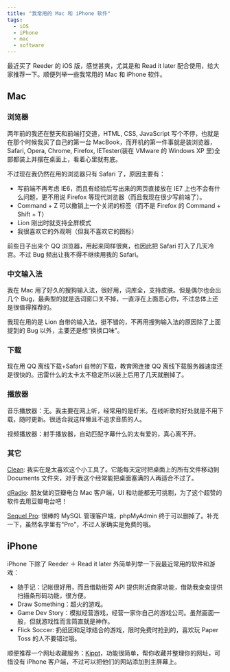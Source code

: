 ```yaml
---
title: "我常用的 Mac 和 iPhone 软件"
tags:
  - iOS
  - iPhone
  - mac
  - software
---
```


最近买了 Reeder 的 iOS 版，感觉甚爽，尤其是和 Read it later 配合使用，给大家推荐一下。顺便列举一些我常用的 Mac 和 iPhone 软件。

<!-- more -->

## Mac

### 浏览器

两年前的我还在整天和前端打交道，HTML, CSS, JavaScript 写个不停，也就是在那个时候我买了自己的第一台 MacBook，而开机的第一件事就是装浏览器，Safari, Opera, Chrome, Firefox, IETester(装在 VMware 的 Windows XP 里)全部都装上并摆在桌面上，看着心里就有底。

不过现在我仍然在用的浏览器只有 Safari 了，原因主要有：

- 写前端不再考虑 IE6，而且有经验后写出来的网页直接放在 IE7 上也不会有什么问题，更不用说 Firefox 等现代浏览器（而且我现在很少写前端了）。
- Command + Z 可以撤销上一个关闭的标签（而不是 Firefox 的 Command + Shift + T）
- Lion 刚出时就支持全屏模式
- 我很喜欢它的外观啊（但我不喜欢它的图标）

前些日子出来个 QQ 浏览器，用起来同样很爽，也因此把 Safari 打入了几天冷宫。不过 Bug 频出让我不得不继续用我的 Safari。

### 中文输入法

我在 Mac 用了好久的搜狗输入法，很好用，词库全，支持皮肤。但是偶尔也会出几个 Bug，最典型的就是选词窗口关不掉，一直浮在上面恶心你，不过总体上还是很值得推荐的。

我现在用的是 Lion 自带的输入法，挺不错的，不再用搜狗输入法的原因除了上面提到的 Bug 以外，主要还是想“换换口味”。

### 下载

现在用 QQ 离线下载+Safari 自带的下载，教育网连接 QQ 离线下载服务器速度还是很快的。迅雷什么的太卡太不稳定所以装上后用了几天就删掉了。

### 播放器

音乐播放器：无。我主要在网上听，经常用的是虾米。在线听歌的好处就是不用下载，随时更新。很适合我这样懒且不追求音质的人。

视频播放器：射手播放器，自动匹配字幕什么的太有爱的，真心离不开。

### 其它

<a href="http://cleanformac.info/" target="_blank">Clean</a>: 我实在是太喜欢这个小工具了。它能每天定时把桌面上的所有文件移动到 Documents 文件夹，对于我这个经常能把桌面塞满的人再适合不过了。

<a href="http://lembacon.com/dradio/" target="_blank">dRadio</a>: 朋友做的豆瓣电台 Mac 客户端，UI 和功能都无可挑剔，为了这个超赞的软件去用豆瓣电台吧！

<a href="http://www.sequelpro.com/" target="_blank">Sequel Pro</a>: 很棒的 MySQL 管理客户端，phpMyAdmin 终于可以删掉了。补充一下，虽然名字里有"Pro"，不过人家确实是免费的哦。

## iPhone

iPhone 下除了 Reeder ＋ Read it later 外简单列举一下我最近常用的软件和游戏：

- 随手记：记帐很好用，而且借助街旁 API 提供附近商家功能，借助我查查提供扫描条形码功能，很方便。
- Draw Something：超火的游戏。
- Game Dev Story：模拟经营游戏，经营一家你自己的游戏公司。虽然画面一般，但就游戏性而言简直就是神作。
- Flick Soccer: 扔纸团和足球结合的游戏，限时免费时抢到的，喜欢玩 Paper Toss 的人不要错过哦。

顺便推荐一个网址收藏服务：<a href="https://kippt.com/" target="_blank">Kippt</a>，功能很简单，帮你收藏并整理你的网址，可惜没有 iPhone 客户端，不过可以把他们的网站添加到主屏幕上。
